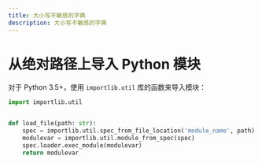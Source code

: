 ```yaml
---
title: 大小写不敏感的字典
description: 大小写不敏感的字典
---
```


# 从绝对路径上导入 Python 模块

对于 Python 3.5+，使用 `importlib.util` 库的函数来导入模块：

```python
import importlib.util


def load_file(path: str):
    spec = importlib.util.spec_from_file_location('module_name', path)
    modulevar = importlib.util.module_from_spec(spec)
    spec.loader.exec_module(modulevar)
    return modulevar
```
